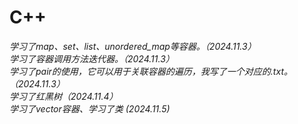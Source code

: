 # C++
*学习了map、set、list、unordered_map等容器。（2024.11.3）<br />*
*学习了容器调用方法迭代器。（2024.11.3）<br />*
*学习了pair的使用，它可以用于关联容器的遍历，我写了一个对应的.txt。（2024.11.3） <br />*
*学习了红黑树（2024.11.4） <br />*
*学习了vector容器、学习了类 (2024.11.5) <br />*
